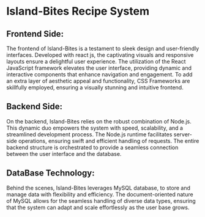 # Island-Bites Recipe System

## Frontend Side:
The frontend of Island-Bites is a testament to sleek design and user-friendly interfaces. Developed with react js, the captivating visuals and responsive layouts ensure a delightful user experience. The utilization of the React JavaScript framework elevates the user interface, providing dynamic and interactive components that enhance navigation and engagement. To add an extra layer of aesthetic appeal and functionality, CSS Frameworks are skillfully employed, ensuring a visually stunning and intuitive frontend.

## Backend Side:
On the backend, Island-Bites relies on the robust combination of Node.js. This dynamic duo empowers the system with speed, scalability, and a streamlined development process. The Node.js runtime facilitates server-side operations, ensuring swift and efficient handling of requests. The entire backend structure is orchestrated to provide a seamless connection between the user interface and the database.

## DataBase Technology:
Behind the scenes, Island-Bites leverages MySQL database, to store and manage data with flexibility and efficiency. The document-oriented nature of MySQL allows for the seamless handling of diverse data types, ensuring that the system can adapt and scale effortlessly as the user base grows.
